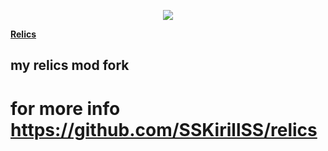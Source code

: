 <p align="center">
  <img src="https://i.imgur.com/x4TIsFk.png">
</p>

[**Relics**](https://www.curseforge.com/minecraft/mc-mods/relics-mod) 

## my relics mod fork

# for more info https://github.com/SSKirillSS/relics



